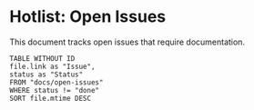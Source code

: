 # Hotlist: Open Issues

This document tracks open issues that require documentation.

```dataview
TABLE WITHOUT ID
file.link as "Issue",
status as "Status"
FROM "docs/open-issues"
WHERE status != "done"
SORT file.mtime DESC
```
